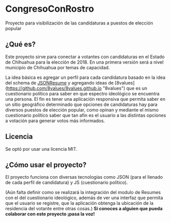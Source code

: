# CongresoConRostro

Proyecto para visibilización de las candidaturas a puestos de elección popular

¿Qué es?
---

Este proyecto sirve para conectar a votantes con candidaturas en el Estado de Chihuahua para la elección de 2018. En una primera versión será a nivel municipio de Chihuahua por temas de capacidad.

La idea básica es agregar un perfil para cada candidatura basado en la idea del schema de [JSONResume](https://github.com/jsonresume "JSONResume") y agregando ideas de [8values] (https://github.com/8values/8values.github.io "8values") que es un cuestionario político para saber en que espectro ideológico se encuentra una persona. El fin es tener una aplicación responsiva que permita saber en un sitio geográfico determinado que opciones de candidaturas hay para diversos puestos de elección popular, como opinan y mediante el mismo cuestionario político saber que tan afin es el usuario a las distintas opciones a votación para generar votos más informados.

Licencia
---

Se optó por usar una licencia MIT.

¿Cómo usar el proyecto?
---

El proyecto funciona con diversas tecnologías como JSON (para el llenado de cada perfil de candidatura) y JS (cuestionario político). 

(Aún falta definir como se realizará la integración del modulo de Resumes con el del cuestionario ideológico, además de ver una interfaz que permita que el usuario se registre, que la aplicación obtenga la ubicación de la residencia del votante entre otras cosas.) **Si conoces a alguien que pueda colaborar con este proyecto ¡pasa la voz!**

